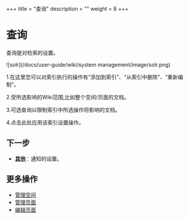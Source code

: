 ﻿+++
title = "查询"
description = ""
weight = 8
+++
# 查询
查询是对检索的设置。

![solr](/docs/user-guide/wiki/system management/image/solr.png)

1.在这里您可以对索引执行的操作有“添加到索引”、“从索引中删除”、“重新编制”。

2.受所选影响的Wiki范围,比如整个空间/页面的文档。

3.可选查询以限制索引中所选操作将影响的文档。

4.点击此处应用该索引设置操作。

## 下一步
- [**其他**](../other)：通知的设置。

## 更多操作
- [管理空间](../../space/manage-space)
- [管理页面](../../page/manage-page)
- [编辑页面](../../page/edict-page)
